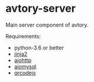 # avtory-server
Main server component of avtory.

Requirements:

* python-3.6 or better
* [jinja2](http://jinja.pocoo.org/)
* [aiohttp](https://github.com/aio-libs/aiohttp)
* [aiomysql](https://github.com/aio-libs/aiomysql)
* [qrcodejs](https://davidshimjs.github.io/qrcodejs/)
